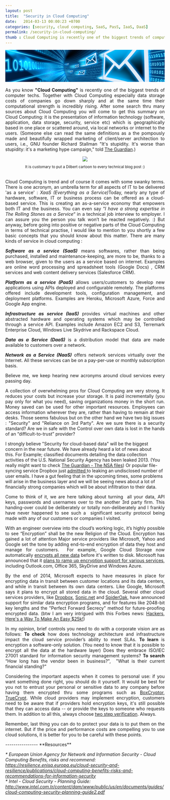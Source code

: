 ```yaml
---
layout: post
title:  "Security in Cloud Computing"
date:   2014-03-13 00:00:23 +0700
categories: [security, cloud computing, SaaS, PasS, IaaS, DaaS]
permalink: /security-in-cloud-computing/
thumb : Cloud Computing is recently one of the biggest trends of computer techs that comes with some swanky terms. I strongly believe "Security for cloud-based data" will be the biggest concern in the near future.
---
```

<img src="/static/img/security.png">
<br />
<p style="text-align: justify;">As you know <strong>"Cloud Computing"</strong> is recently one of the biggest trends of computer techs. Together with Cloud Computing especially data storage costs of companies go down sharply and at the same time their computational strength is incredibly rising. After some search thru many sources about Cloud Computing you will come to get this summary on Cloud Computing: it is the presentation of information technology (software, application, data storage, security, service etc) which is geographically based in one place or scattered around, via local networks or internet to the users. (Someone else can read the same definitions as a the pompously made and beautifully wrapped marketing of client/server architection to users, i.e., GNU founder Richard Stallman "It's stupidity. It's worse than stupidity: it's a marketing hype campaign," told <a title="The Guardian" href="http://www.theguardian.com/technology/2008/sep/29/cloud.computing.richard.stallman" target="_blank">The Guardian</a>.)</p>
<center><img src="http://erkutevirgen.com/wp-content/uploads/2014/03/dilbert_cloud_computing.jpg" /></center>
<center><sub>It is customary to put a Dilbert cartoon to every technical blog post :) </sub></center>

<p style="text-align: justify;"><br />Cloud Computing is trend and of course it comes with some swanky terms. There is one acronym, an umbrella term for all aspects of IT to be delivered 'as a service' : <em>XaaS (Everything as a Service)</em>Today, nearly any type of hardware, software, IT or business process can be offered as a cloud-based service.
This is creating an as-a-service economy that empowers both IT and the business.
You can even say “<em>I have a strong expertise in The Rolling Stones as a Service</em>“ in a technical job interview to employer. I can assure you the person you talk won’t be reacted negatively. :) But anyway, before going into positive or negative parts of the Cloud Computing in terms of technical practise, I would like to mention to you shortly a few basic concepts that you should know about this matter.
There are many kinds of service in cloud computing :</p>

<p style="text-align: justify;"><em><b>Software as a service (SaaS)</b></em> means softwares, rather than being purchased, installed and maintenance-keeping, are more to be, thanks to a web browser, given to the users as a service based on internet. Examples are online word processing and spreadsheet tools (Google Docs) , CRM services and web content delivery services (Salesforce CRM).</p>
<p style="text-align: justify;"><em><b>Platform as a service (PaaS)</b></em> allows users/customers to develop new applications using APIs deployed and configurable remotely. The platforms offered include development tools, configuration management, and deployment platforms. Examples are Heroku, Microsoft Azure, Force and Google App engine.</p>
<p style="text-align: justify;"><em><b>Infrastructure as service (IaaS)</b></em> provides virtual machines and other abstracted hardware and operating systems which may be controlled through a service API. Examples include Amazon EC2 and S3, Terremark Enterprise Cloud, Windows Live Skydrive and Rackspace Cloud.</p>
<p style="text-align: justify;"><em><b>Data as a Service (DaaS)</b></em> is a distribution model that data are made available to customers over a network.</p>
<p style="text-align: justify;"><em><b>Network as a Service (NaaS)</b></em> offers network services virtually over the Internet. All these services can be on a pay-per-use or monthly subscription basis.</p>
<p style="text-align: justify;">Believe me, we keep hearing new acronyms around cloud services every passing day.</p>
<p style="text-align: justify;">A collection of overwhelming pros for Cloud Computing are very strong. It reduces your costs but increase your storage. It is paid incrementally (you pay only for what you need), saving organizations money in the short run. Money saved can be used for other important resources. Employees can access information wherever they are, rather than having to remain at their desks. Those seems fabulous but on the other hand we have two big issues : "Security" and "Reliance on 3rd Party". Are we sure there is a security standard? Are we in safe with the Control over own data is lost in the hands of an “difficult-to-trust” provider?</p>I strongly believe "Security for cloud-based data" will be the biggest concern in the near future. We have already heard a lot of news about this. For Example; classified documents detailing the data collection activities of the U.S. National Security Agency has been leaked 2013. (You really might want to check <a title="The Guardian - The NSA files" href="http://www.theguardian.com/world/the-nsa-files" target="_blank">The Guardian - The NSA files</a>) Or popular file-syncing service Dropbox just <a title="Dropbox Reports User Accounts Were Hijacked, Adds New Security Features" href="http://techcrunch.com/2012/07/31/dropbox-admits-user-accounts-were-hijacked-adds-new-security-features/" target="_blank">admitted </a>to leaking an undisclosed number of user emails. I have a gut feeling that in the upcoming times, some problems will arise in the business layer and we will be seeing news about a lot of financially strong companies which will be about infiltration to their data.</p>
<p style="text-align: justify;">Come to think of it, we are here talking about turning  all your data, API keys, passwords and usernames over to the another 3rd party firm. This handing-over could be deliberately or totally non-deliberately and I frankly have never happened to see such a  significant security protocol being made with any of our customers or companies I visited.</p>
<p style="text-align: justify;">With an engineer overview into the cloud’s working logic, it’s highly possible to see “Encryption” shall be the new Religion of the Cloud. Encryption has gained a lot of attention Major service providers like Microsoft, Yahoo and Google set the tone by adding end-to-end encryption of data they host and manage for customers.  For example, Google Cloud Storage now automatically <a title="Google Cloud Storage now provides server-side encryption" href="http://googlecloudplatform.blogspot.in/2013/08/google-cloud-storage-now-provides.html" target="_blank">encrypts all new data</a> before it's written to disk. Microsoft has announced that it <a title="Microsoft, suspecting NSA spying, to ramp up efforts to encrypt its Internet traffic" href="http://www.washingtonpost.com/business/technology/microsoft-suspecting-nsa-spying-to-ramp-up-efforts-to-encrypt-its-internet-traffic/2013/11/26/44236b48-56a9-11e3-8304-caf30787c0a9_story.html" target="_blank">plans to ramp up encryption support for various services</a>, including Outlook.com, Office 365, SkyDrive and Windows Azure.</p>
<p style="text-align: justify;">By the end of 2014, Microsoft expects to have measures in place for encrypting data in transit between customer locations and its data centers, and while in transit between its own data centers. Like Google, Microsoft says it plans to encrypt all stored data in the cloud. Several other cloud services providers, like <a title="DropBox" href="http://www.dropbox.com" target="_blank">Dropbox</a>, <a title="Sonic.Net" href="http://sonic.net/" target="_blank">Sonic.net</a> and <a title="SpiderOak" href="https://spideroak.com" target="_blank">SpiderOak</a>, have announced support for similar data encryption programs, and for features like 2048-bit key lengths and the "Perfect Forward Secrecy" method for future-proofing encrypted data. (btw I am very intrigued with this Forbes news: <a title="Hackers, Here's a Way To Make An Easy $25k!" href="http://www.forbes.com/sites/benkepes/2013/12/19/hackers-heres-a-way-to-make-an-easy-25k/" target="_blank">Hackers, Here's a Way To Make An Easy $25k!</a>)</p>
<p style="text-align: justify;">In my opinion, brief controls you need to do with a corporate vision are as follows: <b>To check</b> how does technology architecture and infrastructure impact the cloud service provider’s ability to meet SLAs. <b>To learn</b> is encryption a software-only solution. (You need to know that it is possible to encrypt all the data at the hardware layer) Does they embrace ISO/IEC 27001 standard for information security management systems? <b>To search</b> “How long has the vendor been in business?",  "What is their current financial standing?"</p>
<p style="text-align: justify;">Considering the important aspects when it comes to personal use: if you want something done right, you should do it yourself. It would be best for you not to entrust your personal or sensitive data to any company before having them encrypted thru some programs such as <a title="boxCryptor" href="https://www.boxcryptor.com" target="_blank">BoxCryptor</a>, <a title="TrueCrypt" href="http://www.truecrypt.org/" target="_blank">TrueCrypt</a>. While cloud providers may implement encryption, customers need to be aware that if providers hold encryption keys, it's still possible that they can access data -- or provide the keys to someone who requests them. In addition to all this, always choose <a title="Two Step Verification" href="http://en.wikipedia.org/wiki/Two-step_verification">two step verification</a>. Always.</p>
<p style="text-align: justify;">Remember, last thing you can do to protect your data is to put them on the internet. But if the price and performance costs are compelling you to use cloud solutions, it is better for you to be careful with these points.</p>
----------------
**Resources**

<p style="text-align: left;">
<em>* European Union Agency for Network and Information Security - Cloud Computing Benefits, risks and recommend:</em>
<em><a href="https://resilience.enisa.europa.eu/cloud-security-and-resilience/publications/cloud-computing-benefits-risks-and-recommendations-for-information-security" target="_blank">https://resilience.enisa.europa.eu/cloud-security-and-resilience/publications/cloud-computing-benefits-risks-and-recommendations-for-information-security</a></em>
<br />
<em>* Intel - Cloud Security - Planning Guide:</em>
<em><a href="http://www.intel.com.tr/content/dam/www/public/us/en/documents/guides/cloud-computing-security-planning-guide2.pdf" target="_blank">http://www.intel.com.tr/content/dam/www/public/us/en/documents/guides/cloud-computing-security-planning-guide2.pdf</a></em>
</p>